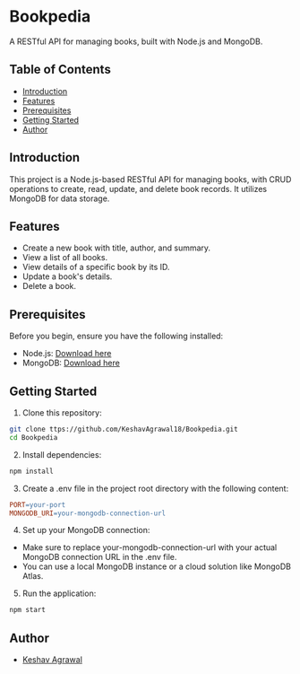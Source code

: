 # Bookpedia

A RESTful API for managing books, built with Node.js and MongoDB.

## Table of Contents

- [Introduction](#introduction)
- [Features](#features)
- [Prerequisites](#prerequisites)
- [Getting Started](#getting-started)
- [Author](#author)

## Introduction

This project is a Node.js-based RESTful API for managing books, with CRUD operations to create, read, update, and delete book records. It utilizes MongoDB for data storage.

## Features

- Create a new book with title, author, and summary.
- View a list of all books.
- View details of a specific book by its ID.
- Update a book's details.
- Delete a book.

## Prerequisites

Before you begin, ensure you have the following installed:

- Node.js: [Download here](https://nodejs.org/)
- MongoDB: [Download here](https://www.mongodb.com/try/download/community)

## Getting Started

1. Clone this repository:

```bash
git clone ttps://github.com/KeshavAgrawal18/Bookpedia.git
cd Bookpedia
```

2. Install dependencies:

```bash
npm install
```

3. Create a .env file in the project root directory with the following content:
   
```makefile
PORT=your-port
MONGODB_URI=your-mongodb-connection-url
```

4. Set up your MongoDB connection:
- Make sure to replace your-mongodb-connection-url with your actual MongoDB connection URL in the .env file.
- You can use a local MongoDB instance or a cloud solution like MongoDB Atlas.

5. Run the application:

```bash
npm start
```


## Author

- [Keshav Agrawal](https://github.com/KeshavAgrawal8)

  

